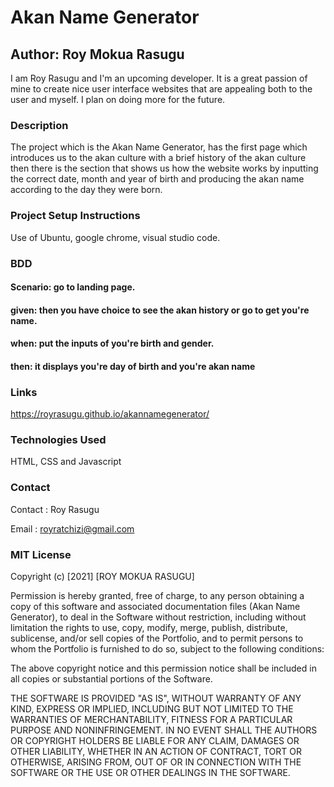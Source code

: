 # Akan Name Generator
## Author: Roy Mokua Rasugu

I am Roy Rasugu and I'm an upcoming developer. It is a great passion of mine to create nice user interface websites that are appealing both to the user and myself. I plan on doing more for the future.  
### Description

The project which is the Akan Name Generator, has the first page which introduces us to the akan culture with a brief history of the akan culture then there is the section that shows us how the website works by inputting the correct date, month and year of birth and producing the akan name according to the day they were born.

### Project Setup Instructions
Use of Ubuntu, google chrome, visual studio code.

### BDD


#### Scenario: go to landing page.
#### given: then you have choice to see the akan history or go to get you're name.
#### when: put the inputs of you're birth and gender.
#### then: it displays you're day of birth and you're akan name
### Links
https://royrasugu.github.io/akannamegenerator/
### Technologies Used

HTML, CSS and Javascript
### Contact
Contact : Roy Rasugu

Email : royratchizi@gmail.com
### MIT License

Copyright (c) [2021] [ROY MOKUA RASUGU]

Permission is hereby granted, free of charge, to any person obtaining a copy of this software and associated documentation files (Akan Name Generator), to deal in the Software without restriction, including without limitation the rights to use, copy, modify, merge, publish, distribute, sublicense, and/or sell copies of the Portfolio, and to permit persons to whom the Portfolio is furnished to do so, subject to the following conditions:

The above copyright notice and this permission notice shall be included in all copies or substantial portions of the Software.

THE SOFTWARE IS PROVIDED "AS IS", WITHOUT WARRANTY OF ANY KIND, EXPRESS OR IMPLIED, INCLUDING BUT NOT LIMITED TO THE WARRANTIES OF MERCHANTABILITY, FITNESS FOR A PARTICULAR PURPOSE AND NONINFRINGEMENT. IN NO EVENT SHALL THE AUTHORS OR COPYRIGHT HOLDERS BE LIABLE FOR ANY CLAIM, DAMAGES OR OTHER LIABILITY, WHETHER IN AN ACTION OF CONTRACT, TORT OR OTHERWISE, ARISING FROM, OUT OF OR IN CONNECTION WITH THE SOFTWARE OR THE USE OR OTHER DEALINGS IN THE SOFTWARE.